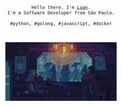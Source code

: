 <p align="center">
  <br>
  <br>
  <br>
  <samp>Hello there. I'm <a href="https://dev.to/lgdev07">Luan</a>.<br> I'm a Software Developer from São Paulo.<br><br>#python, #golang, #javascript, #docker</samp>
  <br>
  <br>
  <br>
  <br>
  <img src="https://github.com/Lgdev07/Lgdev07/blob/master/preview.gif" width="350" />
</p>
